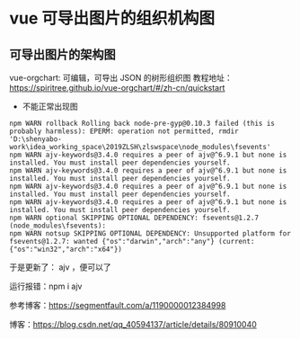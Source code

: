 # vue 可导出图片的组织机构图


## 可导出图片的架构图



vue-orgchart: 可编辑，可导出 JSON 的树形组织图
教程地址：https://spiritree.github.io/vue-orgchart/#/zh-cn/quickstart

* 不能正常出现图

```
npm WARN rollback Rolling back node-pre-gyp@0.10.3 failed (this is probably harmless): EPERM: operation not permitted, rmdir 'D:\shenyabo-work\idea_working_space\2019ZLSH\zlswspace\node_modules\fsevents'
npm WARN ajv-keywords@3.4.0 requires a peer of ajv@^6.9.1 but none is installed. You must install peer dependencies yourself.
npm WARN ajv-keywords@3.4.0 requires a peer of ajv@^6.9.1 but none is installed. You must install peer dependencies yourself.
npm WARN ajv-keywords@3.4.0 requires a peer of ajv@^6.9.1 but none is installed. You must install peer dependencies yourself.
npm WARN ajv-keywords@3.4.0 requires a peer of ajv@^6.9.1 but none is installed. You must install peer dependencies yourself.
npm WARN optional SKIPPING OPTIONAL DEPENDENCY: fsevents@1.2.7 (node_modules\fsevents):
npm WARN notsup SKIPPING OPTIONAL DEPENDENCY: Unsupported platform for fsevents@1.2.7: wanted {"os":"darwin","arch":"any"} (current: {"os":"win32","arch":"x64"})

```
于是更新了： ajv ，便可以了 

运行报错：npm i ajv




参考博客：https://segmentfault.com/a/1190000012384998

博客：https://blog.csdn.net/qq_40594137/article/details/80910040